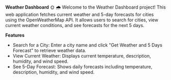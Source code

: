 **Weather Dashboard** 🌞 🌧️
Welcome to the Weather Dashboard project! This web application fetches current weather and 5-day forecasts for cities using the OpenWeatherMap API. It allows users to search for cities, view current weather conditions, and see forecasts for the next 5 days.

**Features**
* Search for a City: Enter a city name and click "Get Weather and 5 Days Forecast" to retrieve weather data.
* View Current Weather: Displays current temperature, description, humidity, and wind speed.
* See 5-Day Forecast: Shows daily forecasts including temperature, description, humidity, and wind speed.
